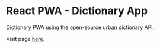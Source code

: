 # React PWA - Dictionary App

Dictionary PWA using the open-source urban dictionary API. 

Visit page [here](https://urban-dictionary-pwa.netlify.app).
